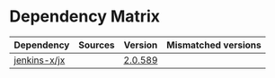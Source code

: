 # Dependency Matrix

Dependency | Sources | Version | Mismatched versions
---------- | ------- | ------- | -------------------
[jenkins-x/jx](https://github.com/jenkins-x/jx) |  | [2.0.589](https://github.com/jenkins-x/jx/releases/tag/v2.0.589) | 
